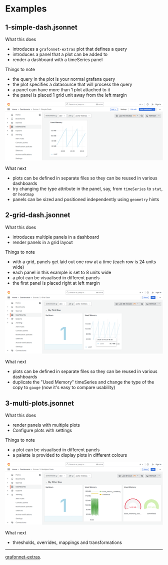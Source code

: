 # Examples

## 1-simple-dash.jsonnet

What this does
- introduces a `grafonnet-extras` plot that defines a query
- introduces a panel that a plot can be added to
- render a dashboard with a timeSeries panel

Things to note
- the query in the plot is your normal grafana query
- the plot specifies a datasource that will process the query
- a panel can have more than 1 plot attached to it
- the panel is placed 1 grid unit away from the left margin

![Simple dash](gfx/1-simple-dash.png)

What next
- plots can be defined in separate files so they can be reused in various dashboards
- try changing the type attribute in the panel, say, from `timeSeries` to `stat`, or `heatmap`
- panels can be sized and positioned independently using `geometry` hints

## 2-grid-dash.jsonnet

What this does
- introduces multiple panels in a dashboard
- render panels in a grid layout

Things to note
- with a grid, panels get laid out one row at a time (each row is 24 units wide)
- each panel in this example is set to 8 units wide
- a plot can be visualised in different panels
- the first panel is placed right at left margin

![Grid dash](gfx/2-grid-dash.png)

What next
- plots can be defined in separate files so they can be reused in various dashboards
- duplicate the "Used Memory" timeSeries and change the type of the copy to `gauge` (now it's easy to compare usability)

## 3-multi-plots.jsonnet

What this does
- render panels with multiple plots
- Configure plots with settings

Things to note
- a plot can be visualised in different panels
- a palette is provided to display plots in different colours

![Multi-plot dash](gfx/3-multi-plots.png)

What next
- thresholds, overrides, mappings and transformations

----

[grafonnet-extras](../README.md).